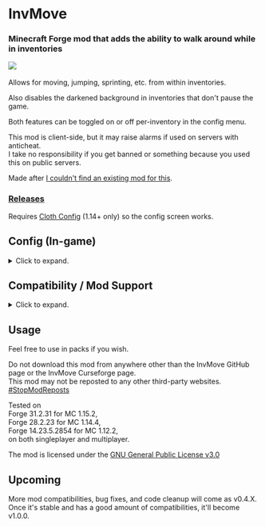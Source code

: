 # InvMove
### Minecraft Forge mod that adds the ability to walk around while in inventories

![](demo/demo.gif)

Allows for moving, jumping, sprinting, etc. from within inventories.

Also disables the darkened background in inventories that don't pause the game.

Both features can be toggled on or off per-inventory in the config menu.

This mod is client-side, but it may raise alarms if used on servers with anticheat.<br>
I take no responsibility if you get banned or something because you used this on public servers.

Made after [I couldn't find an existing mod for this](https://redd.it/egwe8w).

### [Releases](https://github.com/PieKing1215/InvMove/releases)

Requires [Cloth Config](https://www.curseforge.com/minecraft/mc-mods/cloth-config-forge) (1.14+ only) so the config screen works.

## Config (In-game)
<details>
  <summary>Click to expand.</summary>
  
![](demo/where_config.png)
<img src="demo/config_screen.png" alt="alt text" width="657" height="528">
### InvMove has an in-game config menu which can be accessed from the Forge mod list.<br>
(for 1.14+ also highly recommend [GameMenuModOption](https://www.curseforge.com/minecraft/mc-mods/gamemenumodoption) which adds the mod list button to the pause screen)<br>
(note the config for 1.12 looks different but has generally the same layout)<br>
In the config menu, you can find several options:<br>
#### General:
- Enable: Enable the entire mod
- Debug Display: Enables a debug overlay that can help debug compatibility problems.
#### UI Movement:
- Move In Inventories: Enable movement in inventories
- Allow Sneaking: Allow sneaking in inventories (disabled by default because it's distracting when shift-clicking)
- Allow Jumping: Allow jumping in inventories
- Text Field Disables Movement: Disable movement when a text field is focused (like search bars or in an anvil)
- (Expandable categories that let you enable/disable movement for certain inventories)
#### UI Background:
- Hide Inventory Backgrounds: Hides the background tint while in inventories.
- (Expandable categories that let you enable/disable the background for certain inventories)
</details>

## Compatibility / Mod Support
<details>
  <summary>Click to expand.</summary>
  
![](demo/mod_demo.gif)<br>
*(Note: Corail Woodcutter is no longer supported)*<br>
### As of version 0.4.0+, InvMove has actual mod support.<br>

InvMove has specific support for certain mods, but any GUIs from unrecognized mods are added into the config dynamically and can be manually enabled.<br>
Unrecognized GUIs will only appear in the config once they have been opened/seen in-game.

Explicitly supported mods have their own sections in the config, and come with tested default settings.

If you find problems with any of the explicitly supported mods, please start a ticket in the [issue tracker](https://github.com/PieKing1215/InvMove/issues).<br>
If there's a mod you want to be added, also please start a ticket in the [issue tracker](https://github.com/PieKing1215/InvMove/issues), especially if it doesn't work enabling it from the "unrecognized" section of the config.

*(The initial list of supported mods was arbitrarily chosen from a mod pack I'm playing.)*
*(More are being added mostly by going through curseforge sorted by popularity)*

InvMove explicitly supports the following mods (as of version 0.4.4):
- [Botania](https://www.curseforge.com/minecraft/mc-mods/botania)
- [CC: Tweaked](https://www.curseforge.com/minecraft/mc-mods/cc-tweaked)
- [Charm](https://www.curseforge.com/minecraft/mc-mods/charm)
- [Cooking for Blockheads](https://www.curseforge.com/minecraft/mc-mods/cooking-for-blockheads)
- [Create](https://www.curseforge.com/minecraft/mc-mods/create) (1.14+)
- [Curios API](https://www.curseforge.com/minecraft/mc-mods/curios) (1.14+)
- [EmbellishCraft](https://www.curseforge.com/minecraft/mc-mods/embellishcraft) (1.14+)
- [Ender Storage 1.8.+](https://www.curseforge.com/minecraft/mc-mods/ender-storage-1-8)
- [Engineer's Decor](https://www.curseforge.com/minecraft/mc-mods/engineers-decor)
- [Immersive Engineering](https://www.curseforge.com/minecraft/mc-mods/immersive-engineering)
- [Industrial Foregoing](https://www.curseforge.com/minecraft/mc-mods/industrial-foregoing)
- [Iron Chests](https://www.curseforge.com/minecraft/mc-mods/iron-chests)
- [ItemPhysic Full](https://www.curseforge.com/minecraft/mc-mods/itemphysic)
- [Just Enough Items (JEI)](https://www.curseforge.com/minecraft/mc-mods/jei)
- [Locks](https://www.curseforge.com/minecraft/mc-mods/locks) (1.14+)
- [Mekanism](https://www.curseforge.com/minecraft/mc-mods/mekanism)
- [Mekanism Generators](https://www.curseforge.com/minecraft/mc-mods/mekanism-generators) (1.14+)
- [MrCrayfish's Furniture Mod](https://www.curseforge.com/minecraft/mc-mods/mrcrayfish-furniture-mod) (1.14+)
- [Music Maker Mod](https://www.curseforge.com/minecraft/mc-mods/music-maker-mod) (1.14+)
- [Optifine](https://www.optifine.net/)
- [Patchouli](https://www.curseforge.com/minecraft/mc-mods/patchouli)
- [Quark](https://www.curseforge.com/minecraft/mc-mods/quark)
- [Refined Storage](https://www.curseforge.com/minecraft/mc-mods/refined-storage)
- [Waystones](https://www.curseforge.com/minecraft/mc-mods/waystones)
</details>

## Usage

Feel free to use in packs if you wish.

Do not download this mod from anywhere other than the InvMove GitHub page or the InvMove Curseforge page.<br>
This mod may not be reposted to any other third-party websites.<br>
[#StopModReposts](https://stopmodreposts.org)

Tested on<br>
Forge 31.2.31 for MC 1.15.2,<br>
Forge 28.2.23 for MC 1.14.4,<br>
Forge 14.23.5.2854 for MC 1.12.2,<br>
on both singleplayer and multiplayer.

The mod is licensed under the [GNU General Public License v3.0](LICENSE.md)

## Upcoming
More mod compatibilities, bug fixes, and code cleanup will come as v0.4.X.<br>
Once it's stable and has a good amount of compatibilities, it'll become v1.0.0.
